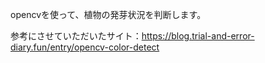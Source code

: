 opencvを使って、植物の発芽状況を判断します。

参考にさせていただいたサイト：https://blog.trial-and-error-diary.fun/entry/opencv-color-detect
